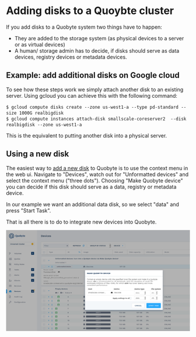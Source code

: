 # Adding disks to a Quoybte cluster

If you add disks to a Quobyte system two things have to happen:

* They are added to the storage system (as physical devices to a server or as virtual devices)
* A human/ storage admin has to decide, if disks should serve as data devices, registry devices or metadata devices.

## Example: add additional disks on Google cloud

To see how these steps work we simply attach another disk to an existing server. Using gcloud you can achieve this 
with the following command:

```
$ gcloud compute disks create --zone us-west1-a --type pd-standard --size 1000G realbigdisk
$ gcloud compute instances attach-disk smallscale-coreserver2  --disk realbigdisk --zone us-west1-a  
```

This is the equivalent to putting another disk into a physical server.

## Using a new disk

The easiest way to [add a new disk](https://support.quobyte.com/docs/16/latest/installation_devices.html) to Quobyte is to use 
the context menu in the web ui. Navigate to "Devices", watch out for "Unformatted devices" and select the context menu ("three dots"). Choosing "Make Quobyte device" 
 you can decide if this disk should serve as a data, registry or metadata device.

In our example we want an additional data disk, so we select "data" and press "Start Task".

That is all there is to do to integrate new devices into Quobyte.

![Screenshot](adding_disks.png)

